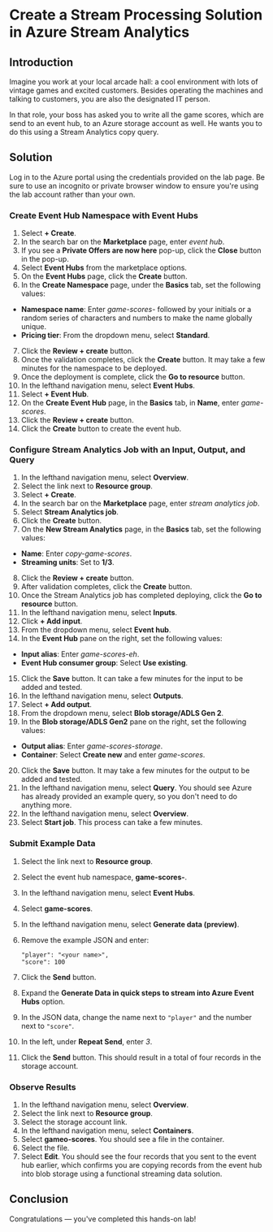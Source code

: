 # Create a Stream Processing Solution in Azure Stream Analytics
 
## Introduction
 
Imagine you work at your local arcade hall: a cool environment with lots of vintage games and excited customers. Besides operating the machines and talking to customers, you are also the designated IT person.

In that role, your boss has asked you to write all the game scores, which are send to an event hub, to an Azure storage account as well. He wants you to do this using a Stream Analytics copy query.
 
## Solution
 
Log in to the Azure portal using the credentials provided on the lab page. Be sure to use an incognito or private browser window to ensure you're using the lab account rather than your own.
 
### Create Event Hub Namespace with Event Hubs
 
1. Select **+ Create**.
2. In the search bar on the **Marketplace** page, enter *event hub*.
3. If you see a **Private Offers are now here** pop-up, click the **Close** button in the pop-up.
4. Select **Event Hubs** from the marketplace options.
5. On the **Event Hubs** page, click the **Create** button.
6. In the **Create Namespace** page, under the **Basics** tab, set the following values:
  - **Namespace name**: Enter *game-scores-* followed by your initials or a random series of characters and numbers to make the name globally unique.
  - **Pricing tier**: From the dropdown menu, select **Standard**.
7. Click the **Review + create** button.
8. Once the validation completes, click the **Create** button. It may take a few minutes for the namespace to be deployed.
9. Once the deployment is complete, click the **Go to resource** button.
10. In the lefthand navigation menu, select **Event Hubs**.
11. Select **+ Event Hub**.
12. On the **Create Event Hub** page, in the **Basics** tab, in **Name**, enter *game-scores*.
13. Click the **Review + create** button.
14. Click the **Create** button to create the event hub.

### Configure Stream Analytics Job with an Input, Output, and Query
 
1. In the lefthand navigation menu, select **Overview**.
2. Select the link next to **Resource group**.
3. Select **+ Create**.
4. In the search bar on the **Marketplace** page, enter *stream analytics job*.
5. Select **Stream Analytics job**.
6. Click the **Create** button.
7. On the **New Stream Analytics** page, in the **Basics** tab, set the following values:
  - **Name**: Enter *copy-game-scores*.
  - **Streaming units**: Set to **1/3**.
8. Click the **Review + create** button.
9. After validation completes, click the **Create** button.
10. Once the Stream Analytics job has completed deploying, click the **Go to resource** button.
11. In the lefthand navigation menu, select **Inputs**.
12. Click **+ Add input**.
13. From the dropdown menu, select **Event hub**.
14. In the **Event Hub** pane on the right, set the following values:
  - **Input alias**: Enter *game-scores-eh*.
  - **Event Hub consumer group**: Select **Use existing**.
15. Click the **Save** button. It can take a few minutes for the input to be added and tested.
16. In the lefthand navigation menu, select **Outputs**.
17. Select **+ Add output**.
18. From the dropdown menu, select **Blob storage/ADLS Gen 2**.
19. In the **Blob storage/ADLS Gen2** pane on the right, set the following values:
  - **Output alias**: Enter *game-scores-storage*.
  - **Container**: Select **Create new** and enter *game-scores*.
20. Click the **Save** button. It may take a few minutes for the output to be added and tested.
21. In the lefthand navigation menu, select **Query**. You should see Azure has already provided an example query, so you don't need to do anything more.
22. In the lefthand navigation menu, select **Overview**.
23. Select **Start job**. This process can take a few minutes.

### Submit Example Data
 
 1. Select the link next to **Resource group**.
 2. Select the event hub namespace, **game-scores-<your initials>**.
 3. In the lefthand navigation menu, select **Event Hubs**.
 4. Select **game-scores**.
 5. In the lefthand navigation menu, select **Generate data (preview)**.
 6. Remove the example JSON and enter:

    ```
    "player": "<your name>",
    "score": 100
    ```
 
 7. Click the **Send** button.
 8. Expand the **Generate Data in quick steps to stream into Azure Event Hubs** option.
 9. In the JSON data, change the name next to `"player"` and the number next to `"score"`.
10. In the left, under **Repeat Send**, enter *3*.
11. Click the **Send** button. This should result in a total of four records in the storage account.

### Observe Results

1. In the lefthand navigation menu, select **Overview**.
2. Select the link next to **Resource group**.
3. Select the storage account link.
4. In the lefthand navigation menu, select **Containers**.
5. Select **gameo-scores**. You should see a file in the container.
6. Select the file.
7. Select **Edit**. You should see the four records that you sent to the event hub earlier, which confirms you are copying records from the event hub into blob storage using a functional streaming data solution.
 
## Conclusion
 
Congratulations — you've completed this hands-on lab!
